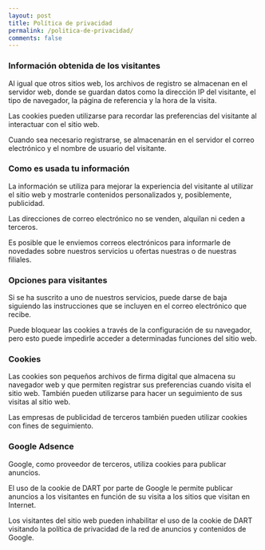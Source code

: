 ```yaml
---
layout: post
title: Política de privacidad
permalink: /politica-de-privacidad/
comments: false
---
```


### Información obtenida de los visitantes
Al igual que otros sitios web, los archivos de registro se almacenan en el servidor web, donde se guardan datos como la dirección IP del visitante, el tipo de navegador, la página de referencia y la hora de la visita.

Las cookies pueden utilizarse para recordar las preferencias del visitante al interactuar con el sitio web.

Cuando sea necesario registrarse, se almacenarán en el servidor el correo electrónico y el nombre de usuario del visitante.

### Como es usada tu información
La información se utiliza para mejorar la experiencia del visitante al utilizar el sitio web y mostrarle contenidos personalizados y, posiblemente, publicidad.

Las direcciones de correo electrónico no se venden, alquilan ni ceden a terceros.

Es posible que le enviemos correos electrónicos para informarle de novedades sobre nuestros servicios u ofertas nuestras o de nuestras filiales.

### Opciones para visitantes
Si se ha suscrito a uno de nuestros servicios, puede darse de baja siguiendo las instrucciones que se incluyen en el correo electrónico que recibe.

Puede bloquear las cookies a través de la configuración de su navegador, pero esto puede impedirle acceder a determinadas funciones del sitio web.

### Cookies
Las cookies son pequeños archivos de firma digital que almacena su navegador web y que permiten registrar sus preferencias cuando visita el sitio web. También pueden utilizarse para hacer un seguimiento de sus visitas al sitio web.

Las empresas de publicidad de terceros también pueden utilizar cookies con fines de seguimiento.

### Google Adsence 
Google, como proveedor de terceros, utiliza cookies para publicar anuncios.

El uso de la cookie de DART por parte de Google le permite publicar anuncios a los visitantes en función de su visita a los sitios que visitan en Internet.

Los visitantes del sitio web pueden inhabilitar el uso de la cookie de DART visitando la política de privacidad de la red de anuncios y contenidos de Google.